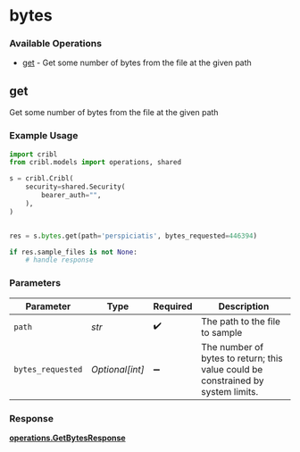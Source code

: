 # bytes

### Available Operations

* [get](#get) - Get some number of bytes from the file at the given path

## get

Get some number of bytes from the file at the given path

### Example Usage

```python
import cribl
from cribl.models import operations, shared

s = cribl.Cribl(
    security=shared.Security(
        bearer_auth="",
    ),
)


res = s.bytes.get(path='perspiciatis', bytes_requested=446394)

if res.sample_files is not None:
    # handle response
```

### Parameters

| Parameter                                                                          | Type                                                                               | Required                                                                           | Description                                                                        |
| ---------------------------------------------------------------------------------- | ---------------------------------------------------------------------------------- | ---------------------------------------------------------------------------------- | ---------------------------------------------------------------------------------- |
| `path`                                                                             | *str*                                                                              | :heavy_check_mark:                                                                 | The path to the file to sample                                                     |
| `bytes_requested`                                                                  | *Optional[int]*                                                                    | :heavy_minus_sign:                                                                 | The number of bytes to return;   this value could be constrained by system limits. |


### Response

**[operations.GetBytesResponse](../../models/operations/getbytesresponse.md)**

